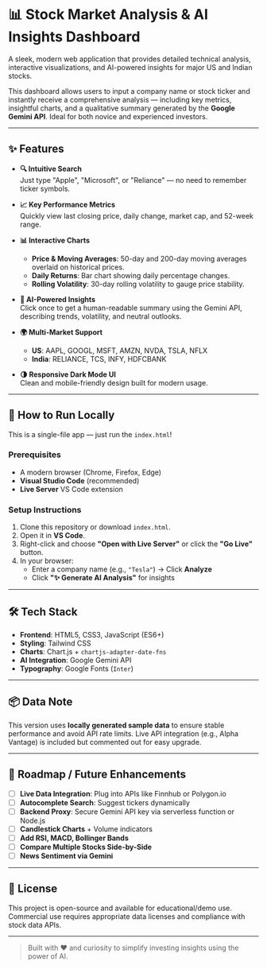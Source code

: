 # 📊 Stock Market Analysis & AI Insights Dashboard

A sleek, modern web application that provides detailed technical analysis, interactive visualizations, and AI-powered insights for major US and Indian stocks.

This dashboard allows users to input a company name or stock ticker and instantly receive a comprehensive analysis — including key metrics, insightful charts, and a qualitative summary generated by the **Google Gemini API**. Ideal for both novice and experienced investors.

---

## ✨ Features

- **🔍 Intuitive Search**  
  Just type "Apple", "Microsoft", or "Reliance" — no need to remember ticker symbols.

- **📈 Key Performance Metrics**  
  Quickly view last closing price, daily change, market cap, and 52-week range.

- **📊 Interactive Charts**  
  - **Price & Moving Averages**: 50-day and 200-day moving averages overlaid on historical prices.  
  - **Daily Returns**: Bar chart showing daily percentage changes.  
  - **Rolling Volatility**: 30-day rolling volatility to gauge price stability.

- **🤖 AI-Powered Insights**  
  Click once to get a human-readable summary using the Gemini API, describing trends, volatility, and neutral outlooks.

- **🌍 Multi-Market Support**  
  - **US**: AAPL, GOOGL, MSFT, AMZN, NVDA, TSLA, NFLX  
  - **India**: RELIANCE, TCS, INFY, HDFCBANK

- **🌗 Responsive Dark Mode UI**  
  Clean and mobile-friendly design built for modern usage.

---

## 🚀 How to Run Locally

This is a single-file app — just run the `index.html`!

### Prerequisites
- A modern browser (Chrome, Firefox, Edge)
- **Visual Studio Code** (recommended)
- **Live Server** VS Code extension

### Setup Instructions
1. Clone this repository or download `index.html`.
2. Open it in **VS Code**.
3. Right-click and choose **"Open with Live Server"** or click the **"Go Live"** button.
4. In your browser:
   - Enter a company name (e.g., `"Tesla"`) → Click **Analyze**
   - Click **"✨ Generate AI Analysis"** for insights

---

## 🛠️ Tech Stack

- **Frontend**: HTML5, CSS3, JavaScript (ES6+)
- **Styling**: Tailwind CSS
- **Charts**: Chart.js + `chartjs-adapter-date-fns`
- **AI Integration**: Google Gemini API
- **Typography**: Google Fonts (`Inter`)

---

## 📦 Data Note

This version uses **locally generated sample data** to ensure stable performance and avoid API rate limits. Live API integration (e.g., Alpha Vantage) is included but commented out for easy upgrade.

---

## 🔮 Roadmap / Future Enhancements

- [ ] **Live Data Integration**: Plug into APIs like Finnhub or Polygon.io  
- [ ] **Autocomplete Search**: Suggest tickers dynamically  
- [ ] **Backend Proxy**: Secure Gemini API key via serverless function or Node.js  
- [ ] **Candlestick Charts** + Volume indicators  
- [ ] **Add RSI, MACD, Bollinger Bands**  
- [ ] **Compare Multiple Stocks Side-by-Side**  
- [ ] **News Sentiment via Gemini**

---

## 📄 License

This project is open-source and available for educational/demo use.  
Commercial use requires appropriate data licenses and compliance with stock data APIs.

---

> Built with ❤️ and curiosity to simplify investing insights using the power of AI.
